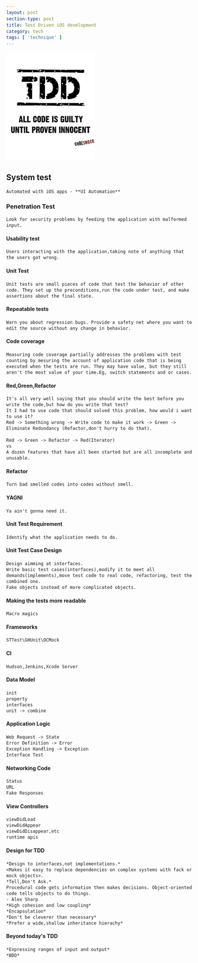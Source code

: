 ```yaml
---
layout: post
section-type: post
title: Test Driven iOS development
category: tech
tags: [ 'technique' ]
---
```


![TDD icon](https://raw.githubusercontent.com/kangwang1988/kangwang1988.github.io/master/img/tdd.jpg)

## System test

	Automated with iOS apps - **UI Automation**

### Penetration Test

	Look for security problems by feeding the application with malformed input.

#### Usability test
	
	Users interacting with the application,taking note of anything that the users got wrong.

#### Unit Test
	
	Unit tests are small pieces of code that test the behavior of other code. They set up the preconditions,run the code under test, and make assertions about the final state.

#### Repeatable tests
	
	Warn you about regression bugs. Provide a safety net where you want to edit the source without any change in behavior.

#### Code coverage

	Measuring code coverage partially addresses the problems with test counting by mesuring the account of application code that is being executed when the tests are run. They may have value, but they still aren't the most value of your time.Eg, switch statements and or cases.

#### Red,Green,Refactor

	It's all very well saying that you should write the best before you write the code,but how do you write that test?
	It I had to use code that should solved this problem, how would i want to use it?
	Red -> Something wrong -> Write code to make it work -> Green -> Eliminate Redundancy (Refactor,don't hurry to do that).

	Red -> Green -> Refactor -> Red(Iterator)
	vs 
	A dozen features that have all been started but are all incomplete and unusable.

#### Refactor

	Turn bad smelled codes into codes without smell.

#### YAGNI
	Ya ain't gonna need it.

#### Unit Test Requirement

	Identify what the application needs to do.

#### Unit Test Case Design
	Design aimming at interfaces.
	Write basic test cases(interfaces),modify it to meet all demands(implements),move test code to real code, refactoring, test the combined one.
	Fake objects instead of more complicated objects.

#### Making the tests more readable
	
	Macro magics

#### Frameworks
	
	STTest\GHUnit\OCMock

#### CI

	Hudson,Jenkins,Xcode Server

#### Data Model
	
	init
	property
	interfaces
	unit -> combine

#### Application Logic

	Web Request -> State 
	Error Definition -> Error
	Exception Handling -> Exception
	Interface Test

#### Networking Code

	Status
	URL
	Fake Responses

#### View Controllers

	viewDidLoad
	viewDidAppear
	viewDidDisappear,etc
	runtime apis

#### Design for TDD
	
	*Design to interfaces,not implementations.*
	<Makes it easy to replace dependencies on complex systems with fack or mock objects>.
	*Tell,Don't Ask.*
	Procedural code gets information then makes decisions. Object-oriented code tells objects to do things. 
	- Alex Sharp
	*High cohesion and low coupling*
	*Encapsulation*
	*Don't be cleverer than necessary*
	*Prefer a wide,shallow inheritance hierachy*

#### Beyond today's TDD

	*Expressing ranges of input and output*
	*BDD*